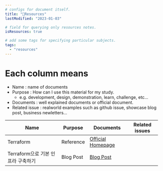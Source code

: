 ```yaml
---
# configs for document itself.
title: "🚚Resources"
lastModified: "2023-01-03"

# field for querying only resources notes.
isResources: true

# add some tags for specifying particular subjects.
tags:
  - "resources"
---
```

# Each column means
- Name : name of documents
- Purpose : How can I use this material for my study.
	- e.g. development, design, demonstration, learn, challenge, etc...
- Documents : well explained documents or official document.
- Related issue : realworld examples such as github issue, showcase blog post, business newletters...

| Name                               | Purpose      | Documents                                                                                                                                                            | Related issues |
| ---------------------------------- | ------------ | -------------------------------------------------------------------------------------------------------------------------------------------------------------------- | -------------- |
| Terraform                          | Reference    | [Official Homepage](https://www.terraform.io/)                                                                                                                       |                |
| Terraform으로 기본 인프라 구축하기 | Blog Post | [Blog Post](https://medium.com/ctc-mzc/terraform%EC%9C%BC%EB%A1%9C-%EA%B8%B0%EB%B3%B8-%EC%9D%B8%ED%94%84%EB%9D%BC-%EA%B5%AC%EC%B6%95%ED%95%98%EA%B8%B0-5433805bd472) |                |
